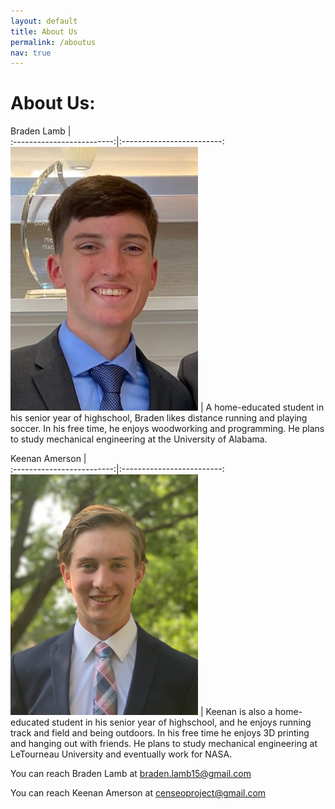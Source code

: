 ```yaml
---
layout: default
title: About Us
permalink: /aboutus
nav: true
---
```

# About Us:

Braden Lamb             |  
:-------------------------:|:-------------------------:
![Braden](/images/Braden%20headshot.jpg)   |  A home-educated student in his senior year of highschool, Braden likes distance running and playing soccer.  In his free time, he enjoys woodworking and programming.  He plans to study mechanical engineering at the University of Alabama.

Keenan Amerson             |  
:-------------------------:|:-------------------------:
![Keenan](/images/Keenan%20Headshot.png)   |  Keenan is also a home-educated student in his senior year of highschool, and he enjoys running track and field and being outdoors.  In his free time he enjoys 3D printing and hanging out with friends.  He plans to study mechanical engineering at LeTourneau University and eventually work for NASA.

You can reach Braden Lamb at braden.lamb15@gmail.com

You can reach Keenan Amerson at censeoproject@gmail.com

